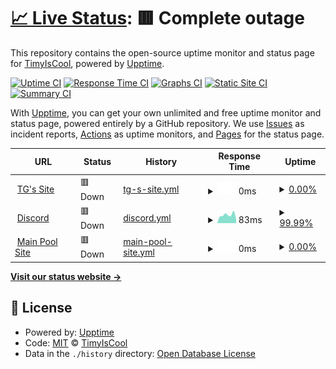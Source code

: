 # [📈 Live Status](https://TimyIsCool.github.io/uptime-stuff): <!--live status--> **🟥 Complete outage**

This repository contains the open-source uptime monitor and status page for [TimyIsCool](https://TimyIsCool.github.io/uptime-stuff), powered by [Upptime](https://github.com/upptime/upptime).

[![Uptime CI](https://github.com/TimyIsCool/uptime-stuff/workflows/Uptime%20CI/badge.svg)](https://github.com/TimyIsCool/uptime-stuff/actions?query=workflow%3A%22Uptime+CI%22)
[![Response Time CI](https://github.com/TimyIsCool/uptime-stuff/workflows/Response%20Time%20CI/badge.svg)](https://github.com/TimyIsCool/uptime-stuff/actions?query=workflow%3A%22Response+Time+CI%22)
[![Graphs CI](https://github.com/TimyIsCool/uptime-stuff/workflows/Graphs%20CI/badge.svg)](https://github.com/TimyIsCool/uptime-stuff/actions?query=workflow%3A%22Graphs+CI%22)
[![Static Site CI](https://github.com/TimyIsCool/uptime-stuff/workflows/Static%20Site%20CI/badge.svg)](https://github.com/TimyIsCool/uptime-stuff/actions?query=workflow%3A%22Static+Site+CI%22)
[![Summary CI](https://github.com/TimyIsCool/uptime-stuff/workflows/Summary%20CI/badge.svg)](https://github.com/TimyIsCool/uptime-stuff/actions?query=workflow%3A%22Summary+CI%22)

With [Upptime](https://upptime.js.org), you can get your own unlimited and free uptime monitor and status page, powered entirely by a GitHub repository. We use [Issues](https://github.com/TimyIsCool/uptime-stuff/issues) as incident reports, [Actions](https://github.com/TimyIsCool/uptime-stuff/actions) as uptime monitors, and [Pages](https://TimyIsCool.github.io/uptime-stuff) for the status page.

<!--start: status pages-->
<!-- This summary is generated by Upptime (https://github.com/upptime/upptime) -->
<!-- Do not edit this manually, your changes will be overwritten -->
<!-- prettier-ignore -->
| URL | Status | History | Response Time | Uptime |
| --- | ------ | ------- | ------------- | ------ |
| <img alt="" src="https://icons.duckduckgo.com/ip3/timyg.org.ico" height="13"> [TG's Site](http://timyg.org) | 🟥 Down | [tg-s-site.yml](https://github.com/TimyIsCool/uptime-stuff/commits/HEAD/history/tg-s-site.yml) | <details><summary><img alt="Response time graph" src="./graphs/tg-s-site/response-time-week.png" height="20"> 0ms</summary><br><a href="https://TimyIsCool.github.io/uptime-stuff/history/tg-s-site"><img alt="Response time 503" src="https://img.shields.io/endpoint?url=https%3A%2F%2Fraw.githubusercontent.com%2FTimyIsCool%2Fuptime-stuff%2FHEAD%2Fapi%2Ftg-s-site%2Fresponse-time.json"></a><br><a href="https://TimyIsCool.github.io/uptime-stuff/history/tg-s-site"><img alt="24-hour response time 0" src="https://img.shields.io/endpoint?url=https%3A%2F%2Fraw.githubusercontent.com%2FTimyIsCool%2Fuptime-stuff%2FHEAD%2Fapi%2Ftg-s-site%2Fresponse-time-day.json"></a><br><a href="https://TimyIsCool.github.io/uptime-stuff/history/tg-s-site"><img alt="7-day response time 0" src="https://img.shields.io/endpoint?url=https%3A%2F%2Fraw.githubusercontent.com%2FTimyIsCool%2Fuptime-stuff%2FHEAD%2Fapi%2Ftg-s-site%2Fresponse-time-week.json"></a><br><a href="https://TimyIsCool.github.io/uptime-stuff/history/tg-s-site"><img alt="30-day response time 0" src="https://img.shields.io/endpoint?url=https%3A%2F%2Fraw.githubusercontent.com%2FTimyIsCool%2Fuptime-stuff%2FHEAD%2Fapi%2Ftg-s-site%2Fresponse-time-month.json"></a><br><a href="https://TimyIsCool.github.io/uptime-stuff/history/tg-s-site"><img alt="1-year response time 503" src="https://img.shields.io/endpoint?url=https%3A%2F%2Fraw.githubusercontent.com%2FTimyIsCool%2Fuptime-stuff%2FHEAD%2Fapi%2Ftg-s-site%2Fresponse-time-year.json"></a></details> | <details><summary><a href="https://TimyIsCool.github.io/uptime-stuff/history/tg-s-site">0.00%</a></summary><a href="https://TimyIsCool.github.io/uptime-stuff/history/tg-s-site"><img alt="All-time uptime 10.14%" src="https://img.shields.io/endpoint?url=https%3A%2F%2Fraw.githubusercontent.com%2FTimyIsCool%2Fuptime-stuff%2FHEAD%2Fapi%2Ftg-s-site%2Fuptime.json"></a><br><a href="https://TimyIsCool.github.io/uptime-stuff/history/tg-s-site"><img alt="24-hour uptime 0.00%" src="https://img.shields.io/endpoint?url=https%3A%2F%2Fraw.githubusercontent.com%2FTimyIsCool%2Fuptime-stuff%2FHEAD%2Fapi%2Ftg-s-site%2Fuptime-day.json"></a><br><a href="https://TimyIsCool.github.io/uptime-stuff/history/tg-s-site"><img alt="7-day uptime 0.00%" src="https://img.shields.io/endpoint?url=https%3A%2F%2Fraw.githubusercontent.com%2FTimyIsCool%2Fuptime-stuff%2FHEAD%2Fapi%2Ftg-s-site%2Fuptime-week.json"></a><br><a href="https://TimyIsCool.github.io/uptime-stuff/history/tg-s-site"><img alt="30-day uptime 1.38%" src="https://img.shields.io/endpoint?url=https%3A%2F%2Fraw.githubusercontent.com%2FTimyIsCool%2Fuptime-stuff%2FHEAD%2Fapi%2Ftg-s-site%2Fuptime-month.json"></a><br><a href="https://TimyIsCool.github.io/uptime-stuff/history/tg-s-site"><img alt="1-year uptime 10.14%" src="https://img.shields.io/endpoint?url=https%3A%2F%2Fraw.githubusercontent.com%2FTimyIsCool%2Fuptime-stuff%2FHEAD%2Fapi%2Ftg-s-site%2Fuptime-year.json"></a></details>
| <img alt="" src="https://icons.duckduckgo.com/ip3/discord.com.ico" height="13"> [Discord](https://discord.com) | 🟥 Down | [discord.yml](https://github.com/TimyIsCool/uptime-stuff/commits/HEAD/history/discord.yml) | <details><summary><img alt="Response time graph" src="./graphs/discord/response-time-week.png" height="20"> 83ms</summary><br><a href="https://TimyIsCool.github.io/uptime-stuff/history/discord"><img alt="Response time 75" src="https://img.shields.io/endpoint?url=https%3A%2F%2Fraw.githubusercontent.com%2FTimyIsCool%2Fuptime-stuff%2FHEAD%2Fapi%2Fdiscord%2Fresponse-time.json"></a><br><a href="https://TimyIsCool.github.io/uptime-stuff/history/discord"><img alt="24-hour response time 68" src="https://img.shields.io/endpoint?url=https%3A%2F%2Fraw.githubusercontent.com%2FTimyIsCool%2Fuptime-stuff%2FHEAD%2Fapi%2Fdiscord%2Fresponse-time-day.json"></a><br><a href="https://TimyIsCool.github.io/uptime-stuff/history/discord"><img alt="7-day response time 83" src="https://img.shields.io/endpoint?url=https%3A%2F%2Fraw.githubusercontent.com%2FTimyIsCool%2Fuptime-stuff%2FHEAD%2Fapi%2Fdiscord%2Fresponse-time-week.json"></a><br><a href="https://TimyIsCool.github.io/uptime-stuff/history/discord"><img alt="30-day response time 75" src="https://img.shields.io/endpoint?url=https%3A%2F%2Fraw.githubusercontent.com%2FTimyIsCool%2Fuptime-stuff%2FHEAD%2Fapi%2Fdiscord%2Fresponse-time-month.json"></a><br><a href="https://TimyIsCool.github.io/uptime-stuff/history/discord"><img alt="1-year response time 75" src="https://img.shields.io/endpoint?url=https%3A%2F%2Fraw.githubusercontent.com%2FTimyIsCool%2Fuptime-stuff%2FHEAD%2Fapi%2Fdiscord%2Fresponse-time-year.json"></a></details> | <details><summary><a href="https://TimyIsCool.github.io/uptime-stuff/history/discord">99.99%</a></summary><a href="https://TimyIsCool.github.io/uptime-stuff/history/discord"><img alt="All-time uptime 100.00%" src="https://img.shields.io/endpoint?url=https%3A%2F%2Fraw.githubusercontent.com%2FTimyIsCool%2Fuptime-stuff%2FHEAD%2Fapi%2Fdiscord%2Fuptime.json"></a><br><a href="https://TimyIsCool.github.io/uptime-stuff/history/discord"><img alt="24-hour uptime 99.96%" src="https://img.shields.io/endpoint?url=https%3A%2F%2Fraw.githubusercontent.com%2FTimyIsCool%2Fuptime-stuff%2FHEAD%2Fapi%2Fdiscord%2Fuptime-day.json"></a><br><a href="https://TimyIsCool.github.io/uptime-stuff/history/discord"><img alt="7-day uptime 99.99%" src="https://img.shields.io/endpoint?url=https%3A%2F%2Fraw.githubusercontent.com%2FTimyIsCool%2Fuptime-stuff%2FHEAD%2Fapi%2Fdiscord%2Fuptime-week.json"></a><br><a href="https://TimyIsCool.github.io/uptime-stuff/history/discord"><img alt="30-day uptime 100.00%" src="https://img.shields.io/endpoint?url=https%3A%2F%2Fraw.githubusercontent.com%2FTimyIsCool%2Fuptime-stuff%2FHEAD%2Fapi%2Fdiscord%2Fuptime-month.json"></a><br><a href="https://TimyIsCool.github.io/uptime-stuff/history/discord"><img alt="1-year uptime 100.00%" src="https://img.shields.io/endpoint?url=https%3A%2F%2Fraw.githubusercontent.com%2FTimyIsCool%2Fuptime-stuff%2FHEAD%2Fapi%2Fdiscord%2Fuptime-year.json"></a></details>
| <img alt="" src="https://icons.duckduckgo.com/ip3/rtm.timyg.org.ico" height="13"> [Main Pool Site](http://rtm.timyg.org) | 🟥 Down | [main-pool-site.yml](https://github.com/TimyIsCool/uptime-stuff/commits/HEAD/history/main-pool-site.yml) | <details><summary><img alt="Response time graph" src="./graphs/main-pool-site/response-time-week.png" height="20"> 0ms</summary><br><a href="https://TimyIsCool.github.io/uptime-stuff/history/main-pool-site"><img alt="Response time 439" src="https://img.shields.io/endpoint?url=https%3A%2F%2Fraw.githubusercontent.com%2FTimyIsCool%2Fuptime-stuff%2FHEAD%2Fapi%2Fmain-pool-site%2Fresponse-time.json"></a><br><a href="https://TimyIsCool.github.io/uptime-stuff/history/main-pool-site"><img alt="24-hour response time 0" src="https://img.shields.io/endpoint?url=https%3A%2F%2Fraw.githubusercontent.com%2FTimyIsCool%2Fuptime-stuff%2FHEAD%2Fapi%2Fmain-pool-site%2Fresponse-time-day.json"></a><br><a href="https://TimyIsCool.github.io/uptime-stuff/history/main-pool-site"><img alt="7-day response time 0" src="https://img.shields.io/endpoint?url=https%3A%2F%2Fraw.githubusercontent.com%2FTimyIsCool%2Fuptime-stuff%2FHEAD%2Fapi%2Fmain-pool-site%2Fresponse-time-week.json"></a><br><a href="https://TimyIsCool.github.io/uptime-stuff/history/main-pool-site"><img alt="30-day response time 329" src="https://img.shields.io/endpoint?url=https%3A%2F%2Fraw.githubusercontent.com%2FTimyIsCool%2Fuptime-stuff%2FHEAD%2Fapi%2Fmain-pool-site%2Fresponse-time-month.json"></a><br><a href="https://TimyIsCool.github.io/uptime-stuff/history/main-pool-site"><img alt="1-year response time 439" src="https://img.shields.io/endpoint?url=https%3A%2F%2Fraw.githubusercontent.com%2FTimyIsCool%2Fuptime-stuff%2FHEAD%2Fapi%2Fmain-pool-site%2Fresponse-time-year.json"></a></details> | <details><summary><a href="https://TimyIsCool.github.io/uptime-stuff/history/main-pool-site">0.00%</a></summary><a href="https://TimyIsCool.github.io/uptime-stuff/history/main-pool-site"><img alt="All-time uptime 61.91%" src="https://img.shields.io/endpoint?url=https%3A%2F%2Fraw.githubusercontent.com%2FTimyIsCool%2Fuptime-stuff%2FHEAD%2Fapi%2Fmain-pool-site%2Fuptime.json"></a><br><a href="https://TimyIsCool.github.io/uptime-stuff/history/main-pool-site"><img alt="24-hour uptime 0.00%" src="https://img.shields.io/endpoint?url=https%3A%2F%2Fraw.githubusercontent.com%2FTimyIsCool%2Fuptime-stuff%2FHEAD%2Fapi%2Fmain-pool-site%2Fuptime-day.json"></a><br><a href="https://TimyIsCool.github.io/uptime-stuff/history/main-pool-site"><img alt="7-day uptime 0.00%" src="https://img.shields.io/endpoint?url=https%3A%2F%2Fraw.githubusercontent.com%2FTimyIsCool%2Fuptime-stuff%2FHEAD%2Fapi%2Fmain-pool-site%2Fuptime-week.json"></a><br><a href="https://TimyIsCool.github.io/uptime-stuff/history/main-pool-site"><img alt="30-day uptime 6.92%" src="https://img.shields.io/endpoint?url=https%3A%2F%2Fraw.githubusercontent.com%2FTimyIsCool%2Fuptime-stuff%2FHEAD%2Fapi%2Fmain-pool-site%2Fuptime-month.json"></a><br><a href="https://TimyIsCool.github.io/uptime-stuff/history/main-pool-site"><img alt="1-year uptime 61.91%" src="https://img.shields.io/endpoint?url=https%3A%2F%2Fraw.githubusercontent.com%2FTimyIsCool%2Fuptime-stuff%2FHEAD%2Fapi%2Fmain-pool-site%2Fuptime-year.json"></a></details>

<!--end: status pages-->

[**Visit our status website →**](https://TimyIsCool.github.io/uptime-stuff)

## 📄 License

- Powered by: [Upptime](https://github.com/upptime/upptime)
- Code: [MIT](./LICENSE) © [TimyIsCool](https://TimyIsCool.github.io/uptime-stuff)
- Data in the `./history` directory: [Open Database License](https://opendatacommons.org/licenses/odbl/1-0/)
